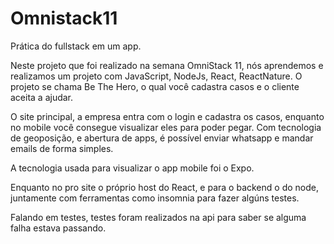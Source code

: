# Omnistack11
Prática do fullstack em um app.


Neste projeto que foi realizado na semana OmniStack 11, nós aprendemos e realizamos um projeto com JavaScript, NodeJs, React, ReactNature.
O projeto se chama Be The Hero, o qual você cadastra casos e o cliente aceita a ajudar.

O site principal, a empresa entra com o login e cadastra os casos, enquanto no mobile você consegue visualizar eles para poder pegar.
Com tecnologia de geoposição, e abertura de apps, é possível enviar whatsapp e mandar emails de forma simples.

A tecnologia usada para visualizar o app mobile foi o Expo.

Enquanto no pro site o próprio host do React, e para o backend o do node, juntamente com ferramentas como insomnia para fazer algúns testes.

Falando em testes, testes foram realizados na api para saber se alguma falha estava passando.
